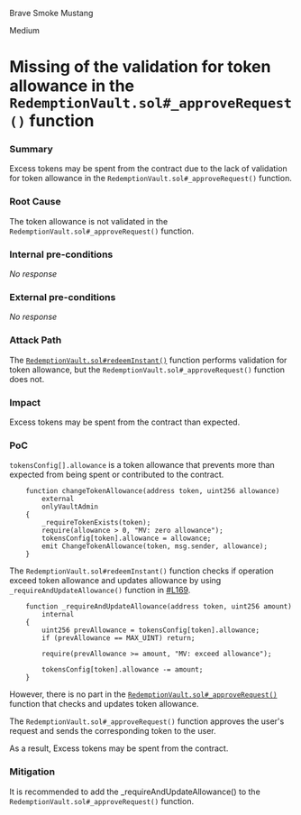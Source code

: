 Brave Smoke Mustang

Medium

# Missing of the validation for token allowance in the `RedemptionVault.sol#_approveRequest()` function

### Summary

Excess tokens may be spent from the contract due to the lack of validation for token allowance in the `RedemptionVault.sol#_approveRequest()` function.


### Root Cause

The token allowance is not validated in the `RedemptionVault.sol#_approveRequest()` function.


### Internal pre-conditions

_No response_

### External pre-conditions

_No response_

### Attack Path

The [`RedemptionVault.sol#redeemInstant()`](https://github.com/sherlock-audit/2024-08-midas-minter-redeemer/blob/main/midas-contracts/contracts/RedemptionVault.sol#L169) function performs validation for token allowance, but the `RedemptionVault.sol#_approveRequest()` function does not.


### Impact

Excess tokens may be spent from the contract than expected.


### PoC

`tokensConfig[].allowance` is a token allowance that prevents more than expected from being spent or contributed to the contract.
```solidity
    function changeTokenAllowance(address token, uint256 allowance)
        external
        onlyVaultAdmin
    {
        _requireTokenExists(token);
        require(allowance > 0, "MV: zero allowance");
        tokensConfig[token].allowance = allowance;
        emit ChangeTokenAllowance(token, msg.sender, allowance);
    }
```
The `RedemptionVault.sol#redeemInstant()` function checks if operation exceed token allowance and updates allowance by using `_requireAndUpdateAllowance()` function in [#L169](https://github.com/sherlock-audit/2024-08-midas-minter-redeemer/blob/main/midas-contracts/contracts/RedemptionVault.sol#L169).

```solidity
    function _requireAndUpdateAllowance(address token, uint256 amount)
        internal
    {
        uint256 prevAllowance = tokensConfig[token].allowance;
        if (prevAllowance == MAX_UINT) return;

        require(prevAllowance >= amount, "MV: exceed allowance");

        tokensConfig[token].allowance -= amount;
    }
```

However, there is no part in the [`RedemptionVault.sol#_approveRequest()`](https://github.com/sherlock-audit/2024-08-midas-minter-redeemer/blob/main/midas-contracts/contracts/RedemptionVault.sol#L313-L343) function that checks and updates token allowance.

The `RedemptionVault.sol#_approveRequest()` function approves the user's request and sends the corresponding token to the user.

As a result, Excess tokens may be spent from the contract.


### Mitigation

It is recommended to add the _requireAndUpdateAllowance() to the `RedemptionVault.sol#_approveRequest()` function.